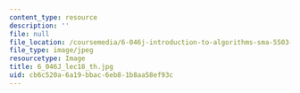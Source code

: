 ```yaml
---
content_type: resource
description: ''
file: null
file_location: /coursemedia/6-046j-introduction-to-algorithms-sma-5503-fall-2005/cb6c520a6a19bbac6eb81b8aa58ef93c_6_046J_lec18_th.jpg
file_type: image/jpeg
resourcetype: Image
title: 6_046J_lec18_th.jpg
uid: cb6c520a-6a19-bbac-6eb8-1b8aa58ef93c
---
```

